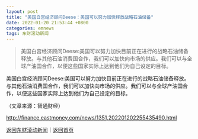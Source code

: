 ```yaml
---
layout: post
title: "美国白宫经济顾问Deese：美国可以努力加快释放战略石油储备"
date: 2022-01-20 21:53:44 +0800
categories: emnews
tags: 东财滚动新闻
---
```

> 美国白宫经济顾问Deese:美国可以努力加快目前正在进行的战略石油储备释放。与其他石油消费国合作，我们可以加快向市场的供应。我们可以与全球产油国合作，以便这些国家实际上达到他们为自己设定的目标。

<p>美国白宫经济顾问Deese:美国可以努力加快目前正在进行的战略石油储备释放。与其他石油消费国合作，我们可以加快向市场的供应。我们可以与全球产油国合作，以便这些国家实际上达到他们为自己设定的目标。</p><p class="em_media">（文章来源：智通财经）</p>

<http://finance.eastmoney.com/news/1351,202201202255435490.html>

[返回东财滚动新闻](//finews.withounder.com/emnews/)｜[返回首页](//finews.withounder.com/)